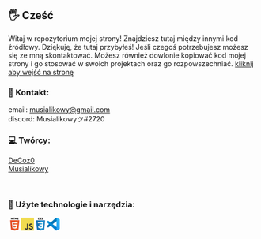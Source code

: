 ## 🖐 Cześć

Witaj w repozytorium mojej strony! Znajdziesz tutaj między innymi kod źródłowy. Dziękuję, że tutaj przybyłeś! Jeśli czegoś potrzebujesz możesz się ze mną skontaktować. Możesz również dowlonie kopiować kod mojej strony i go stosować w swoich projektach oraz go rozpowszechniać.
[kliknij aby wejść na stronę](https://musialikowy.github.io/website/)

### 📨 Kontakt:

email: musialikowy@gmail.com <br>
discord: Musialikowyツ#2720

### 💻 Twórcy:

[DeCoz0](https://github.com/DeCoz0)<br>
[Musialikowy](https://github.com/Musialikowy)

<br />

### 🔧 Użyte technologie i narzędzia:

<img align="left" alt="HTML5" width="26px" src="https://raw.githubusercontent.com/github/explore/80688e429a7d4ef2fca1e82350fe8e3517d3494d/topics/html/html.png" title="HTML5">
<img align="left" alt="JavaScript" width="26px" src="https://raw.githubusercontent.com/github/explore/80688e429a7d4ef2fca1e82350fe8e3517d3494d/topics/javascript/javascript.png" title="JavaScript">
<img align="left" alt="CSS3" width="26px" src="https://raw.githubusercontent.com/github/explore/80688e429a7d4ef2fca1e82350fe8e3517d3494d/topics/css/css.png" title="CSS3">
<img align="left" alt="Visual Studio Code" width="26px" src="https://raw.githubusercontent.com/github/explore/80688e429a7d4ef2fca1e82350fe8e3517d3494d/topics/visual-studio-code/visual-studio-code.png" title="Visual Studio Code">
